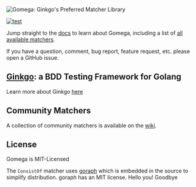 ![Gomega: Ginkgo's Preferred Matcher Library](http://onsi.github.io/gomega/images/gomega.png)

[![test](https://github.com/onsi/gomega/actions/workflows/test.yml/badge.svg)](https://github.com/onsi/gomega/actions/workflows/test.yml)

Jump straight to the [docs](http://onsi.github.io/gomega/) to learn about Gomega, including a list of [all available matchers](http://onsi.github.io/gomega/#provided-matchers).

If you have a question, comment, bug report, feature request, etc. please open a GitHub issue.

## [Ginkgo](http://github.com/onsi/ginkgo): a BDD Testing Framework for Golang

Learn more about Ginkgo [here](http://onsi.github.io/ginkgo/)

## Community Matchers

A collection of community matchers is available on the [wiki](https://github.com/onsi/gomega/wiki).

## License

Gomega is MIT-Licensed

The `ConsistOf` matcher uses [goraph](https://github.com/amitkgupta/goraph) which is embedded in the source to simplify distribution.  goraph has an MIT license.
Hello you!
Goodbye
